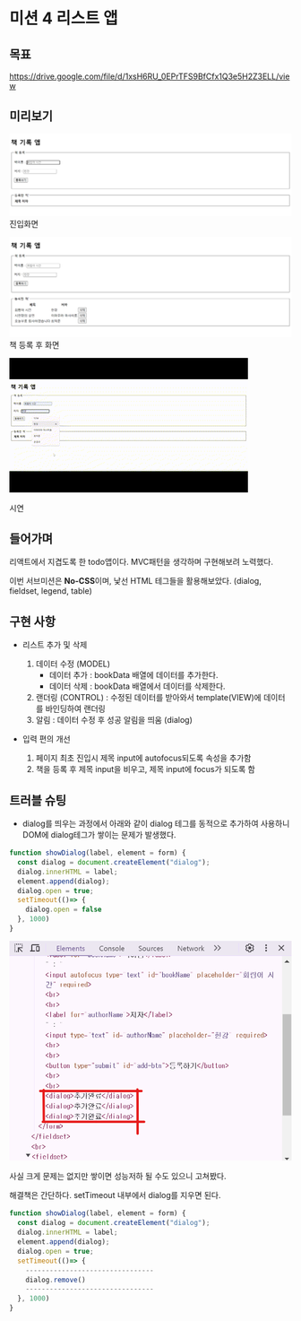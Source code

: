 # 미션 4 리스트 앱

## 목표 
https://drive.google.com/file/d/1xsH6RU_0EPrTFS9BfCfx1Q3e5H2Z3ELL/view

## 미리보기
![진입화면](./mdImage/진입화면.png)
진입화면

![책 등록 후 화면](./mdImage/등록%20후%20화면.png)
책 등록 후 화면

![시연](./mdImage/미션4%20시연.gif)

시연

## 들어가며
리액트에서 지겹도록 한 todo앱이다. MVC패턴을 생각하며 구현해보려 노력했다. 

이번 서브미션은 **No-CSS**이며, 낯선 HTML 테그들을 활용해보았다.
(dialog, fieldset, legend, table)

## 구현 사항
- 리스트 추가 및 삭제
    1. 데이터 수정 (MODEL)
        - 데이터 추가 : bookData 배열에 데이터를 추가한다.
        - 데이터 삭제 : bookData 배열에서 데이터를 삭제한다.
    3. 랜더링 (CONTROL) : 수정된 데이터를 받아와서 template(VIEW)에 데이터를 바인딩하여 랜더링
    3. 알림 : 데이터 수정 후 성공 알림을 띄움 (dialog)
- 입력 편의 개선
    
    1. 페이지 최초 진입시 제목 input에 autofocus되도록 속성을 추가함
    1. 책을 등록 후 제목 input을 비우고, 제목 input에 focus가 되도록 함

## 트러블 슈팅
- dialog를 띄우는 과정에서 아래와 같이 dialog 테그를 동적으로 추가하여 사용하니 DOM에 dialog테그가 쌓이는 문제가 발생했다.
```js
function showDialog(label, element = form) {
  const dialog = document.createElement("dialog");
  dialog.innerHTML = label;
  element.append(dialog);
  dialog.open = true;
  setTimeout(()=> {
    dialog.open = false
  }, 1000)
}
```
![문제](./mdImage/문제점.png)

사실 크게 문제는 없지만 쌓이면 성능저하 될 수도 있으니 고쳐봤다.

해결책은 간단하다. setTimeout 내부에서 dialog를 지우면 된다.
```js
function showDialog(label, element = form) {
  const dialog = document.createElement("dialog");
  dialog.innerHTML = label;
  element.append(dialog);
  dialog.open = true;
  setTimeout(()=> {
    --------------------------------
    dialog.remove()
    --------------------------------
  }, 1000)
}
```